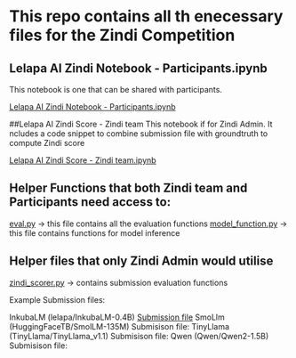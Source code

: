 # This repo contains all th enecessary files for the Zindi Competition

## Lelapa AI Zindi Notebook - Participants.ipynb 
This notebook is one that can be shared with participants.  

[Lelapa AI Zindi Notebook - Participants.ipynb](https://github.com/Lelapa-AI/zindi-inkuba-notebook/blob/main/Lelapa_AI_Zindi_Notebook_Participants.ipynb)

##Lelapa AI Zindi Score - Zindi team 
This notebook if for Zindi Admin. It ncludes a code snippet to combine submission file with groundtruth to compute Zindi score

[Lelapa AI Zindi Score - Zindi team.ipynb](https://github.com/Lelapa-AI/zindi-inkuba-notebook/blob/main/Lelapa_AI_Zindi_Score_Zindi_team.ipynb) 

## Helper Functions that both Zindi team and Participants need access to:
[eval.py](https://github.com/Lelapa-AI/zindi-inkuba-notebook/blob/main/eval.py) -> this file contains all the evaluation functions
[model_function.py](https://github.com/Lelapa-AI/zindi-inkuba-notebook/blob/main/model_function.py) -> this file contains functions for model inference

## Helper files that only Zindi Admin would utilise
[zindi_scorer.py](https://github.com/Lelapa-AI/zindi-inkuba-notebook/blob/main/zindi_scorer.py) -> contains submission evaluation functions


Example Submission files:

InkubaLM (lelapa/InkubaLM-0.4B) [Submission file](https://github.com/Lelapa-AI/zindi-inkuba-notebook/blob/main/submission_inkuba.csv)
SmoLlm (HuggingFaceTB/SmolLM-135M) Submisison file: 
TinyLlama (TinyLlama/TinyLlama_v1.1) Submisison file: 
Qwen (Qwen/Qwen2-1.5B) Submisison file: 
